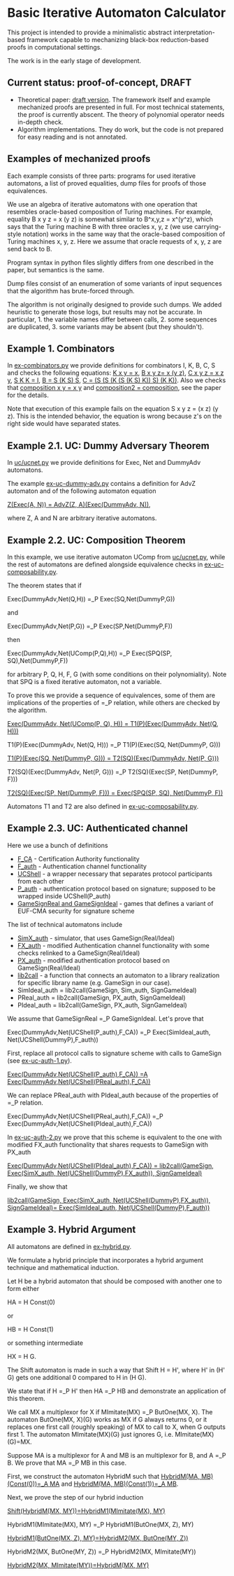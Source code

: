 # Basic Iterative Automaton Calculator

This project is intended to provide a minimalistic abstract interpretation-based framework capable to mechanizing black-box reduction-based proofs in computational settings.

The work is in the early stage of development.

## Current status: proof-of-concept, DRAFT

* Theoretical paper: [draft version](ia-calc.pdf). The framework itself and example mechanized proofs are presented in full. For most technical statements, the proof is currently abscent.
The theory of polynomial operator needs in-depth check.
* Algorithm implementations. They do work, but the code is not prepared for easy reading and is not annotated.

## Examples of mechanized proofs

Each example consists of three parts: 
programs for used iterative automatons, 
a list of proved equalities,
dump files for proofs of those equivalences.

We use an algebra of iterative automatons with one operation that resembles oracle-based composition of Turing machines. For example, equality B x y z = x (y z) is somewhat similar to B^x,y,z = x^(y^z), which says that the Turing machine B with three oracles x, y, z (we use carrying-style notation) works in the same way that the oracle-based composition of Turing machines x, y, z. Here we assume that oracle requests of x, y, z are send back to B.

Program syntax in python files slightly differs from one described
in the paper, but semantics is the same.

Dump files consist of an enumeration of some variants of input sequences that the algorithm has brute-forced through.

The algorithm is not originally designed to provide such dumps. We added 
heuristic to generate those logs, but results may not be accurate. 
In particular, 1. the variable names differ between calls, 2. some sequences are duplicated, 3. some variants may be absent (but they shouldn't).


## Example 1. Combinators 

In [ex-combinators.py](ex-combinators.py) we provide definitions for combinators I, K, B, C, S and checks the following equations:
[K x y = x](dumps/combinators-K.txt), [B x y z= x (y z)](dumps/combinators-B.txt), [C x y z = x z y](dumps/combinators-C.txt), [S K K = I](dumps/combinators-SKK.txt), [B = S (K S) S](dumps/combinators-B-SKSS.txt), [C = (S (S (K (S (K S) K)) S) (K K))](dumps/combinators-C-SSKSKSKSKK.txt). Also we checks that
[composition x y = x y](dumps/composition.txt) and [composition2 = composition](dumps/composition2.txt), see the paper for the details.

Note that execution of this example fails on the equation
S x y z = (x z) (y z). This is the intended behavior, the equation is wrong because z's on the right side would have separated states.

## Example 2.1. UC: Dummy Adversary Theorem

In [uc/ucnet.py](uc/ucnet.py) we provide definitions for Exec, Net and DummyAdv automatons. 

The example [ex-uc-dummy-adv.py](ex-uc-dummy-adv.py) contains a definition for AdvZ automaton and of the following automaton equation

[Z(Exec(A, N)) = AdvZ(Z, A)(Exec(DummyAdv, N))](dumps/uc-dummy-adv.txt),

where Z, A and N are arbitrary iterative automatons.

## Example 2.2. UC: Composition Theorem

In this example, we use iterative automaton UComp from [uc/ucnet.py](uc/ucnet.py), while the rest of automatons are defined alongside equivalence checks
in [ex-uc-composability.py](ex-uc-composability.py).

The theorem states that if 

Exec(DummyAdv,Net(Q,H)) =_P Exec(SQ,Net(DummyP,G))

and

Exec(DummyAdv,Net(P,G)) =_P Exec(SP,Net(DummyP,F))

then

Exec(DummyAdv,Net(UComp(P,Q),H)) =_P Exec(SPQ(SP, SQ),Net(DummyP,F))

for arbitrary P, Q, H, F, G (with some conditions on their polynomiality).
Note that SPQ is a fixed iterative automaton, not a variable.

To prove this we provide a sequence of equivalences, some of them 
are implications of the properties of =_P relation, while others
are checked by the algorithm.

[Exec(DummyAdv, Net(UComp(P, Q), H)) = T1(P)(Exec(DummyAdv, Net(Q, H)))](dumps/uc-comp-P-Q.txt)

T1(P)(Exec(DummyAdv, Net(Q, H))) =_P T1(P)(Exec(SQ, Net(DummyP, G)))

[T1(P)(Exec(SQ, Net(DummyP, G))) = T2(SQ)(Exec(DummyAdv, Net(P, G)))](dumps/uc-comp-P-SQ.txt)

T2(SQ)(Exec(DummyAdv, Net(P, G))) =_P T2(SQ)(Exec(SP, Net(DummyP, F)))

[T2(SQ)(Exec(SP, Net(DummyP, F))) = Exec(SPQ(SP, SQ), Net(DummyP, F))](dumps/uc-comp-SPQ.txt)

Automatons T1 and T2 are also defined in [ex-uc-composability.py](ex-uc-composability.py).

## Example 2.3. UC: Authenticated channel

Here we use a bunch of definitions

- [F_CA](ucauth/F_CA.py) - Certification Authority functionality
- [F_auth](ucauth/F_auth.py) - Authentication channel functionality
- [UCShell](uc/ucnet.py) - a wrapper necessary that separates protocol participants from each other
- [P_auth](ucauth/pauth.py) - authentication protocol based on signature; supposed to be wrapped inside UCShell(P_auth)
- [GameSignReal and GameSignIdeal](ucauth/euf_cma_sign.py) - games that defines a variant of EUF-CMA security for signature scheme

The list of technical automatons include

- [SimX_auth](ucauth/sim_auth.py) - simulator, that uses GameSign(Real/Ideal)
- [FX_auth](ucauth/F_auth.py) - modified Authentication channel functionality with some checks relinked to a GameSign(Real/Ideal)
- [PX_auth](ucauth/pauth.py) - modified authentication protocol based on GameSign(Real/Ideal)
- [lib2call](core/iterExtract.py) - a function that connects
an automaton to a library realization for specific library name (e.g. GameSign in our case).
- SimIdeal_auth = lib2call(GameSign, Sim_auth, SignGameIdeal)
- PReal_auth = lib2call(GameSign, PX_auth, SignGameIdeal)
- PIdeal_auth = lib2call(GameSign, PX_auth, SignGameIdeal)


We assume that GameSignReal =_P GameSignIdeal. Let's prove that

Exec(DummyAdv,Net(UCShell(P_auth),F_CA)) =_P
Exec(SimIdeal_auth, Net(UCShell(DummyP),F_auth))

First, replace all protocol calls to signature scheme with calls to GameSign
(see [ex-uc-auth-1.py](ex-uc-auth-1.py)).

[Exec(DummyAdv,Net(UCShell(P_auth),F_CA)) =A Exec(DummyAdv,Net(UCShell(PReal_auth),F_CA))](dumps/uc-auth-addsignlib.txt)

We can replace PReal_auth with PIdeal_auth because of the properties of =_P relation.

Exec(DummyAdv,Net(UCShell(PReal_auth),F_CA)) =_P Exec(DummyAdv,Net(UCShell(PIdeal_auth),F_CA))

In [ex-uc-auth-2.py](ex-uc-auth-2.py) we prove that this scheme is equivalent to the one with modified FX_auth functionality that shares requests to GameSign with PX_auth

[Exec(DummyAdv,Net(UCShell(PIdeal_auth),F_CA)) = lib2call(GameSign, Exec(SimX_auth, Net(UCShell(DummyP),FX_auth)), SignGameIdeal)](dumps/uc-auth-sim-simx.txt)

Finally, we show that

[lib2call(GameSign, Exec(SimX_auth, Net(UCShell(DummyP),FX_auth)), SignGameIdeal)= Exec(SimIdeal_auth, Net(UCShell(DummyP),F_auth))](dumps/uc-auth-simx.txt)

## Example 3. Hybrid Argument

All automatons are defined in [ex-hybrid.py](ex-hybrid.py).

We formulate a hybrid principle that incorporates a hybrid argument technique and mathematical induction.

Let H be a hybrid automaton that should be composed with another one to form either 

HA = H Const(0)

or

HB = H Const(1)

or something intermediate 

HX = H G.

The Shift automaton is made in such a way that Shift H = H', where H' in (H' G) gets one additional 0 compared to H in (H G).

We state that if H =_P H' then HA =_P HB and demonstrate an application of this theorem.

We call MX a multiplexor for X if MImitate(MX) =_P ButOne(MX, X). 
The automaton ButOne(MX, X)(G) works as MX if G always returns 0, or
it replaces one first call (roughly speaking) of MX to call to X, when G outputs first 1. The automaton MImitate(MX)(G) just ignores G, i.e. MImitate(MX)(G)=MX.

Suppose MA is a multiplexor for A and MB is an multiplexor for B, and A =_P B. We prove that MA =_P MB in this case.

First, we construct the automaton HybridM such that 
[HybridM(MA, MB)(Const(0))=_A MA](dumps/hybrid-0.txt) and
[HybridM(MA, MB)(Const(1))=_A MB](dumps/hybrid-1.txt).

Next, we prove the step of our hybrid induction

[Shift(HybridM(MX, MY))=HybridM1(MImitate(MX), MY)](dumps/hybrid-x-imitate.txt)

HybridM1(MImitate(MX), MY) =_P HybridM1(ButOne(MX, Z), MY)

[HybridM1(ButOne(MX, Z), MY)=HybridM2(MX, ButOne(MY, Z))](dumps/hybrid-x-y-swap.txt)

HybridM2(MX, ButOne(MY, Z)) =_P HybridM2(MX, MImitate(MY))

[HybridM2(MX, MImitate(MY))=HybridM(MX, MY)](dumps/hybrid-y-imitate.txt)

